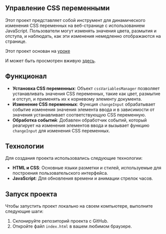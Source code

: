 ## Управление CSS переменными

Этот проект представляет собой инструмент для динамического изменения CSS переменных на веб-странице с использованием JavaScript. Пользователи могут изменять значения цвета, размытия и отступа, и наблюдать, как эти изменения немедленно отображаются на странице.

Этот проект основан на [уроке](https://www.youtube.com/watch?v=AHLNzv13c2I&list=PLu8EoSxDXHP6CGK4YVJhL_VWetA865GOH&index=5) 

И может быть просмотрен вживую [здесь](https://nillks.github.io/cssUpdateJS/).

## Функционал

- **Установка CSS переменных**: Объект `cssVariablesManager` позволяет устанавливать значения CSS переменных, такие как цвет, размытие и отступ, и применять их к корневому элементу документа.
- **Изменение CSS переменных**: Функция `changeInput` обрабатывает событие изменения значения элемента ввода и в зависимости от значения устанавливает соответствующую CSS переменную.
- **Обработка событий**: Добавлен обработчик событий, который реагирует на изменения элементов ввода и вызывает функцию `changeInput` для изменения CSS переменных.

## Технологии

Для создания проекта использовались следующие технологии:

- **HTML и CSS**: Основные языки разметки и стилей, используемые для построения пользовательского интерфейса.
- **JavaScript**: Для обновления времени и анимации стрелок часов.

## Запуск проекта

Чтобы запустить проект локально на своем компьютере, выполните следующие шаги:

1. Склонируйте репозиторий проекта с GitHub.
2. Откройте файл `index.html` в вашем любимом браузере.